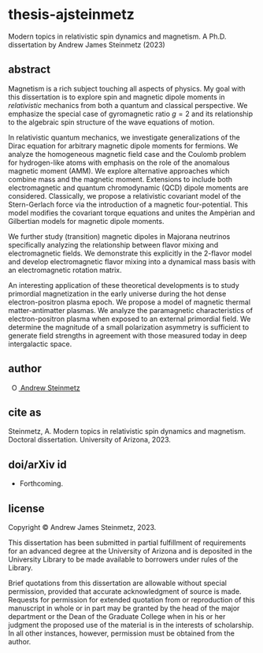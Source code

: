 # thesis-ajsteinmetz
Modern topics in relativistic spin dynamics and magnetism. A Ph.D. dissertation by Andrew James Steinmetz (2023)

## abstract
Magnetism is a rich subject touching all aspects of physics. My goal with this dissertation is to explore spin and magnetic dipole moments in <i>relativistic</i> mechanics from both a quantum and classical perspective. We emphasize the special case of gyromagnetic ratio $g=2$ and its relationship to the algebraic spin structure of the wave equations of motion.

In relativistic quantum mechanics, we investigate generalizations of the Dirac equation for arbitrary magnetic dipole moments for fermions. We analyze the homogeneous magnetic field case and the Coulomb problem for hydrogen-like atoms with emphasis on the role of the anomalous magnetic moment (AMM). We explore alternative approaches which combine mass and the magnetic moment. Extensions to include both electromagnetic and quantum chromodynamic (QCD) dipole moments are considered. Classically, we propose a relativistic covariant model of the Stern-Gerlach force via the introduction of a magnetic four-potential. This model modifies the covariant torque equations and unites the Ampèrian and Gilbertian models for magnetic dipole moments.

We further study (transition) magnetic dipoles in Majorana neutrinos specifically analyzing the relationship between flavor mixing and electromagnetic fields. We demonstrate this explicitly in the 2-flavor model and develop electromagnetic flavor mixing into a dynamical mass basis with an electromagnetic rotation matrix.

An interesting application of these theoretical developments is to study primordial magnetization in the early universe during the hot dense electron-positron plasma epoch. We propose a model of magnetic thermal matter-antimatter plasmas. We analyze the paramagnetic characteristics of electron-positron plasma when exposed to an external primordial field. We determine the magnitude of a small polarization asymmetry is sufficient to generate field strengths in agreement with those measured today in deep intergalactic space.

## author
<a
id="cy-effective-orcid-url"
class="underline"
href="https://orcid.org/0000-0001-5474-2649"
target="orcid.widget"
rel="me noopener noreferrer"
style="vertical-align: top"><img
src="https://orcid.org/sites/default/files/images/orcid_16x16.png"
style="width: 1em; margin-inline-start: 0.5em"
alt="ORCID iD icon"/> Andrew Steinmetz</a>

## cite as
Steinmetz, A. Modern topics in relativistic spin dynamics and magnetism. Doctoral dissertation. University of Arizona, 2023.

## doi/arXiv id
- Forthcoming.

## license
Copyright © Andrew James Steinmetz, 2023.

This dissertation has been submitted in partial fulfillment of requirements for an advanced degree at the University of Arizona and is deposited in the University Library to be made available to borrowers under rules of the Library.

Brief quotations from this dissertation are allowable without special permission, provided that accurate acknowledgment of source is made. Requests for permission for extended quotation from or reproduction of this manuscript in whole or in part may be granted by the head of the major department or the Dean of the Graduate College when in his or her judgment the proposed use of the material is in the interests of scholarship. In all other instances, however, permission must be obtained from the author.
